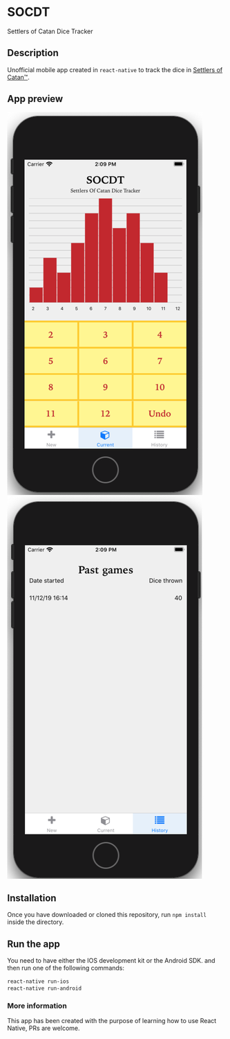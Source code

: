 # SOCDT
Settlers of Catan Dice Tracker

## Description
Unofficial mobile app created in `react-native` to track the dice in <a href="https://www.catan.com/">Settlers of Catan™</a>.

## App preview
![Game screen](screenshots/1.png "Game screen")
![List of games screen](screenshots/2.png "List of games screen")

## Installation
Once you have downloaded or cloned this repository, run `npm install` inside the directory.

## Run the app
You need to have either the IOS development kit or the Android SDK. and then run one of the following commands:
```
react-native run-ios
react-native run-android
```

### More information
This app has been created with the purpose of learning how to use React Native, PRs are welcome.
